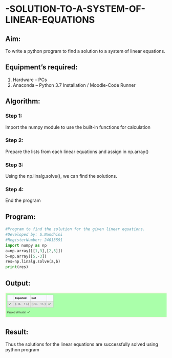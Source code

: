 # -SOLUTION-TO-A-SYSTEM-OF-LINEAR-EQUATIONS
## Aim:
To write a python program to find a solution to a system of linear equations.
## Equipment’s required:
1. 	Hardware – PCs
2. 	Anaconda – Python 3.7 Installation / Moodle-Code Runner
## Algorithm:
### Step 1: 
Import the numpy module to use the built-in functions for calculation
### Step 2: 
Prepare the lists from each linear equations and assign in np.array()
### Step 3: 
Using the np.linalg.solve(), we can find the solutions.
### Step 4: 
End the program
## Program:
```python
#Program to find the solution for the given linear equations.
#Developed by: S.Nandhini
#RegisterNumber: 24013591
import numpy as np
a=np.array([[1,3],[2,5]])
b=np.array([5,-3])
res=np.linalg.solve(a,b)
print(res)
```
## Output:
![alt text](image.png)
## Result: 
Thus the solutions for the linear equations are successfully solved using python program
